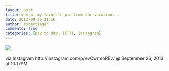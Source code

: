 ```yaml
---
layout: post
title: one of my favorite pic from our vacation...
date: 2013-09-26 21:56
author: robertiagar
comments: true
categories: [Day to day, IFTTT, Instagram]
---
```

<div><img src="http://distilleryimage7.s3.amazonaws.com/41b8862026e011e39f3f22000a1f978e_7.jpg" /><br /><br /><div>via Instagram http://instagram.com/p/evCwrmoREv/ @ September 26, 2013 at 10:17PM</div><br /></div>
